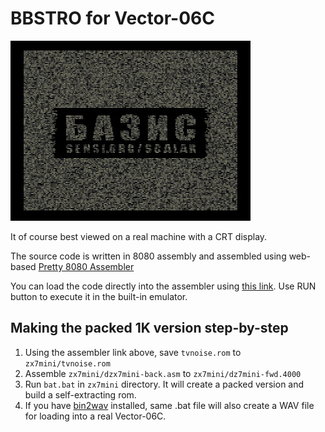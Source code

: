 BBSTRO for Vector-06C
=====================
![bbstro screenshot](https://github.com/svofski/bazis-bbstro/raw/master/bazis-bbstro.jpg "tvnoise screenshot")

It of course best viewed on a real machine with a CRT display.

The source code is written in 8080 assembly and assembled using web-based [Pretty 8080 Assembler](https://svofski.github.io/pretty-8080-assembler/)

You can load the code directly into the assembler using [this link](https://svofski.github.io/pretty-8080-assembler/?https://raw.githubusercontent.com/svofski/bazis-bbstro/master/tvnoise.asm).
Use RUN button to execute it in the built-in emulator.

Making the packed 1K version step-by-step
-----------------------------------------
  1. Using the assembler link above, save ``tvnoise.rom`` to ``zx7mini/tvnoise.rom``
  2. Assemble ``zx7mini/dzx7mini-back.asm`` to ``zx7mini/dz7mini-fwd.4000``
  3. Run ``bat.bat`` in ``zx7mini`` directory. It will create a packed version and build a self-extracting rom.
  4. If you have [bin2wav](https://github.com/svofski/bin2wav) installed, same .bat file will also create a WAV file for loading into a real Vector-06C.
